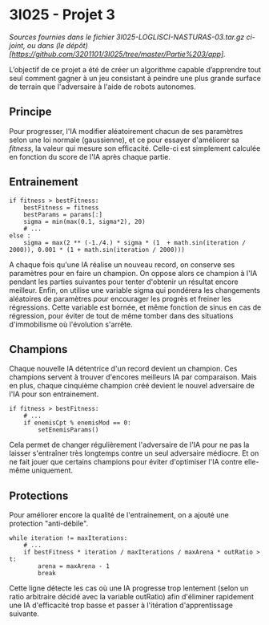 # 3I025 - Projet 3

_Sources fournies dans le fichier 3I025-LOGLISCI-NASTURAS-03.tar.gz ci-joint, ou dans (le dépôt)[https://github.com/3201101/3I025/tree/master/Partie%203/app]._

L’objectif de ce projet a été de créer un algorithme capable d’apprendre tout seul comment gagner à un jeu consistant à peindre une plus grande surface de terrain que l'adversaire à l'aide de robots autonomes.

## Principe

Pour progresser, l'IA modifier aléatoirement chacun de ses paramètres selon une loi normale (gaussienne), et ce pour essayer d'améliorer sa _fitness_, la valeur qui mesure son efficacité. Celle-ci est simplement calculée en fonction du score de l'IA après chaque partie.

## Entrainement

    if fitness > bestFitness:
        bestFitness = fitness
        bestParams = params[:]
        sigma = min(max(0.1, sigma*2), 20)
        # ...
    else :
        sigma = max(2 ** (-1./4.) * sigma * (1  + math.sin(iteration / 2000)), 0.001 * (1 + math.sin(iteration / 2000)))

A chaque fois qu'une IA réalise un nouveau record, on conserve ses paramètres pour en faire un champion. On oppose alors ce champion à l'IA pendant les parties suivantes pour tenter d'obtenir un résultat encore meilleur. Enfin, on utilise une variable sigma qui pondérera les changements aléatoires de paramètres pour encourager les progrès et freiner les régressions. Cette variable est bornée, et même fonction de sinus en cas de régression, pour éviter de tout de même tomber dans des situations d'immobilisme où l'évolution s'arrête.

## Champions

Chaque nouvelle IA détentrice d'un record devient un champion. Ces champions servent à trouver d'encores meilleurs IA par comparaison. Mais en plus, chaque cinquième champion créé devient le nouvel adversaire de l'IA pour son entrainement.

    if fitness > bestFitness:
        # ...
        if enemisCpt % enemisMod == 0:
            setEnemisParams()

Cela permet de changer régulièrement l'adversaire de l'IA pour ne pas la laisser s'entraîner très longtemps contre un seul adversaire médiocre. Et on ne fait jouer que certains champions pour éviter d'optimiser l'IA contre elle-même uniquement.

## Protections

Pour améliorer encore la qualité de l'entrainement, on a ajouté une protection "anti-débile".

    while iteration != maxIterations:
        # ...
        if bestFitness * iteration / maxIterations / maxArena * outRatio > t:
            arena = maxArena - 1
            break

Cette ligne détecte les cas où une IA progresse trop lentement (selon un ratio arbitraire décidé avec la variable outRatio) afin d'éliminer rapidement une IA d'efficacité trop basse et passer à l'itération d'apprentissage suivante.